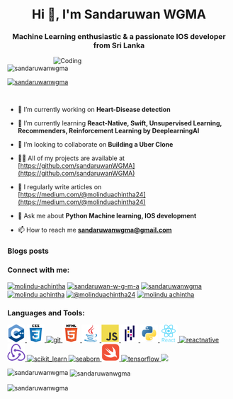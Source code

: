 <h1 align="center">Hi 👋, I'm Sandaruwan WGMA</h1>
<h3 align="center">Machine Learning enthusiastic & a passionate IOS developer from Sri Lanka</h3>

<img align="right" alt="Coding" width="400" src="https://cdn.dribbble.com/users/1162077/screenshots/3848914/programmer.gif">

<p align="left"> <img src="https://komarev.com/ghpvc/?username=sandaruwanwgma&label=Profile%20views&color=0e75b6&style=flat" alt="sandaruwanwgma" /> </p>

<p align="left"> <a href="https://github.com/ryo-ma/github-profile-trophy"><img src="https://github-profile-trophy.vercel.app/?username=sandaruwanwgma" alt="sandaruwanwgma" /></a> </p>

<p align="left"> <a href="https://twitter.com/" target="blank"><img src="https://img.shields.io/twitter/follow/?logo=twitter&style=for-the-badge" alt="" /></a> </p>

- 🔭 I’m currently working on **Heart-Disease detection**

- 🌱 I’m currently learning **React-Native, Swift, Unsupervised Learning, Recommenders, Reinforcement Learning by DeeplearningAI**

- 👯 I’m looking to collaborate on **Building a Uber Clone**

- 👨‍💻 All of my projects are available at [https://github.com/sandaruwanWGMA](https://github.com/sandaruwanWGMA)

- 📝 I regularly write articles on [https://medium.com/@molinduachintha24](https://medium.com/@molinduachintha24)

- 💬 Ask me about **Python Machine learning, IOS development**

- 📫 How to reach me **sandaruwanwgma@gmail.com**

### Blogs posts
<!-- BLOG-POST-LIST:START -->
<!-- BLOG-POST-LIST:END -->

<h3 align="left">Connect with me:</h3>
<p align="left">
<a href="https://linkedin.com/in/molindu-achintha" target="blank"><img align="center" src="https://raw.githubusercontent.com/rahuldkjain/github-profile-readme-generator/master/src/images/icons/Social/linked-in-alt.svg" alt="molindu-achintha" height="30" width="40" /></a>
<a href="https://stackoverflow.com/users/sandaruwan-w-g-m-a" target="blank"><img align="center" src="https://raw.githubusercontent.com/rahuldkjain/github-profile-readme-generator/master/src/images/icons/Social/stack-overflow.svg" alt="sandaruwan-w-g-m-a" height="30" width="40" /></a>
<a href="https://kaggle.com/sandaruwanwgma" target="blank"><img align="center" src="https://raw.githubusercontent.com/rahuldkjain/github-profile-readme-generator/master/src/images/icons/Social/kaggle.svg" alt="sandaruwanwgma" height="30" width="40" /></a>
<a href="https://fb.com/molindu achintha" target="blank"><img align="center" src="https://raw.githubusercontent.com/rahuldkjain/github-profile-readme-generator/master/src/images/icons/Social/facebook.svg" alt="molindu achintha" height="30" width="40" /></a>
<a href="https://medium.com/@molinduachintha24" target="blank"><img align="center" src="https://raw.githubusercontent.com/rahuldkjain/github-profile-readme-generator/master/src/images/icons/Social/medium.svg" alt="@molinduachintha24" height="30" width="40" /></a>
<a href="https://www.hackerrank.com/molindu achintha" target="blank"><img align="center" src="https://raw.githubusercontent.com/rahuldkjain/github-profile-readme-generator/master/src/images/icons/Social/hackerrank.svg" alt="molindu achintha" height="30" width="40" /></a>
</p>

<h3 align="left">Languages and Tools:</h3>
<p align="left"> <a href="https://www.w3schools.com/cpp/" target="_blank" rel="noreferrer"> <img src="https://raw.githubusercontent.com/devicons/devicon/master/icons/cplusplus/cplusplus-original.svg" alt="cplusplus" width="40" height="40"/> </a> <a href="https://www.w3schools.com/css/" target="_blank" rel="noreferrer"> <img src="https://raw.githubusercontent.com/devicons/devicon/master/icons/css3/css3-original-wordmark.svg" alt="css3" width="40" height="40"/> </a> <a href="https://git-scm.com/" target="_blank" rel="noreferrer"> <img src="https://www.vectorlogo.zone/logos/git-scm/git-scm-icon.svg" alt="git" width="40" height="40"/> </a> <a href="https://www.w3.org/html/" target="_blank" rel="noreferrer"> <img src="https://raw.githubusercontent.com/devicons/devicon/master/icons/html5/html5-original-wordmark.svg" alt="html5" width="40" height="40"/> </a> <a href="https://www.java.com" target="_blank" rel="noreferrer"> <img src="https://raw.githubusercontent.com/devicons/devicon/master/icons/java/java-original.svg" alt="java" width="40" height="40"/> </a> <a href="https://developer.mozilla.org/en-US/docs/Web/JavaScript" target="_blank" rel="noreferrer"> <img src="https://raw.githubusercontent.com/devicons/devicon/master/icons/javascript/javascript-original.svg" alt="javascript" width="40" height="40"/> </a> <a href="https://pandas.pydata.org/" target="_blank" rel="noreferrer"> <img src="https://raw.githubusercontent.com/devicons/devicon/2ae2a900d2f041da66e950e4d48052658d850630/icons/pandas/pandas-original.svg" alt="pandas" width="40" height="40"/> </a> <a href="https://www.python.org" target="_blank" rel="noreferrer"> <img src="https://raw.githubusercontent.com/devicons/devicon/master/icons/python/python-original.svg" alt="python" width="40" height="40"/> </a> <a href="https://reactjs.org/" target="_blank" rel="noreferrer"> <img src="https://raw.githubusercontent.com/devicons/devicon/master/icons/react/react-original-wordmark.svg" alt="react" width="40" height="40"/> </a> <a href="https://reactnative.dev/" target="_blank" rel="noreferrer"> <img src="https://reactnative.dev/img/header_logo.svg" alt="reactnative" width="40" height="40"/> </a> <a href="https://redux.js.org" target="_blank" rel="noreferrer"> <img src="https://raw.githubusercontent.com/devicons/devicon/master/icons/redux/redux-original.svg" alt="redux" width="40" height="40"/> </a> <a href="https://scikit-learn.org/" target="_blank" rel="noreferrer"> <img src="https://upload.wikimedia.org/wikipedia/commons/0/05/Scikit_learn_logo_small.svg" alt="scikit_learn" width="40" height="40"/> </a> <a href="https://seaborn.pydata.org/" target="_blank" rel="noreferrer"> <img src="https://seaborn.pydata.org/_images/logo-mark-lightbg.svg" alt="seaborn" width="40" height="40"/> </a> <a href="https://developer.apple.com/swift/" target="_blank" rel="noreferrer"> <img src="https://raw.githubusercontent.com/devicons/devicon/master/icons/swift/swift-original.svg" alt="swift" width="40" height="40"/> </a> <a href="https://www.tensorflow.org" target="_blank" rel="noreferrer"> <img src="https://www.vectorlogo.zone/logos/tensorflow/tensorflow-icon.svg" alt="tensorflow" width="40" height="40"/> <a href="https://flutter.dev/?gclid=Cj0KCQjw9MCnBhCYARIsAB1WQVUATHU6VzvzJSpbLeg1KSWzGlVJ-JEQ3OHui6D6wzr2AEwJNUo-R7waAhKLEALw_wcB&gclsrc=aw.ds" target="_blank" rel="flutter"><img src="https://res.cloudinary.com/teepublic/image/private/s--lxNXHPN3--/c_fit,g_north_west,h_840,w_679/co_ffffff,e_outline:40/co_ffffff,e_outline:inner_fill:1/co_ffffff,e_outline:40/co_ffffff,e_outline:inner_fill:1/co_bbbbbb,e_outline:3:1000/c_mpad,g_center,h_1260,w_1260/b_rgb:eeeeee/c_limit,f_jpg,h_630,q_90,w_630/v1585726530/production/designs/8796655_0.jpg"/></a> </p>

<p><img align="left" src="https://github-readme-stats.vercel.app/api/top-langs?username=sandaruwanwgma&show_icons=true&locale=en&layout=compact" alt="sandaruwanwgma" /></p>

<p>&nbsp;<img align="center" src="https://github-readme-stats.vercel.app/api?username=sandaruwanwgma&show_icons=true&locale=en" alt="sandaruwanwgma" /></p>

<p><img align="center" src="https://github-readme-streak-stats.herokuapp.com/?user=sandaruwanwgma&" alt="sandaruwanwgma" /></p>
